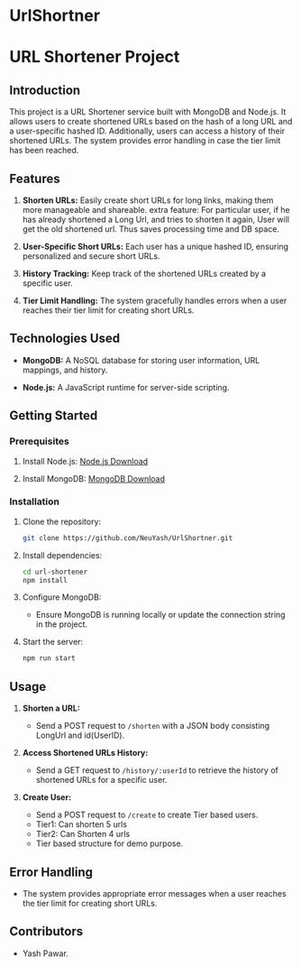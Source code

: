 # UrlShortner
# URL Shortener Project

## Introduction

This project is a URL Shortener service built with MongoDB and Node.js. It allows users to create shortened URLs based on the hash of a long URL and a user-specific hashed ID. Additionally, users can access a history of their shortened URLs. The system provides error handling in case the tier limit has been reached.

## Features

1. **Shorten URLs:** Easily create short URLs for long links, making them more manageable and shareable.
   extra feature: For particular user, if he has already shortened a Long Url, and tries to shorten it again, User will get the old shortened url. Thus saves processing time and DB space.

3. **User-Specific Short URLs:** Each user has a unique hashed ID, ensuring personalized and secure short URLs.

4. **History Tracking:** Keep track of the shortened URLs created by a specific user.

5. **Tier Limit Handling:** The system gracefully handles errors when a user reaches their tier limit for creating short URLs.

## Technologies Used

- **MongoDB:** A NoSQL database for storing user information, URL mappings, and history.

- **Node.js:** A JavaScript runtime for server-side scripting.

## Getting Started

### Prerequisites

1. Install Node.js: [Node.js Download](https://nodejs.org/)

2. Install MongoDB: [MongoDB Download](https://www.mongodb.com/try/download/community)

### Installation

1. Clone the repository:

   ```bash
   git clone https://github.com/NeuYash/UrlShortner.git
   ```

2. Install dependencies:

   ```bash
   cd url-shortener
   npm install
   ```

3. Configure MongoDB:

   - Ensure MongoDB is running locally or update the connection string in the project.

4. Start the server:

   ```bash
   npm run start
   ```

## Usage

1. **Shorten a URL:**

   - Send a POST request to `/shorten` with a JSON body consisting LongUrl and id(UserID).

2. **Access Shortened URLs History:**

   - Send a GET request to `/history/:userId` to retrieve the history of shortened URLs for a specific user.

3. **Create User:**

   - Send a POST request to `/create` to create Tier based users.
   - Tier1: Can shorten 5 urls
   - Tier2: Can Shorten 4 urls
   - Tier based structure for demo purpose.

## Error Handling

- The system provides appropriate error messages when a user reaches the tier limit for creating short URLs.

## Contributors

- Yash Pawar.
